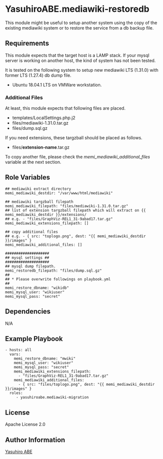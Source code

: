 YasuhiroABE.mediawiki-restoredb
===============================
This module might be useful to setup another system using the copy of the existing mediawiki system or to restore the service from a db backup file.

Requirements
------------
This module expects that the target host is a LAMP stack.
If your mysql server is working on another host, the kind of system has not been tested.

It is tested on the following system to setup new mediawiki LTS (1.31.0) with former LTS (1.27.4) db dump file.

* Ubuntu 18.04.1 LTS on VMWare workstation.

### Additional Files

At least, this module expects that following files are placed.

* templates/LocalSettings.php.j2
* files/mediawiki-1.31.0.tar.gz
* files/dump.sql.gz

If you need extensions, these targzball should be placed as follows.

* files/__extension-name__.tar.gz

To copy another file, please check the *memi_mediawiki_additional_files* variable at the next section.

Role Variables
--------------

	## mediawiki extract directory
	memi_mediawiki_destdir: "/var/www/html/mediawiki"

	## mediawiki targzball filepath
	memi_mediawiki_filepath: "files/mediawiki-1.31.0.tar.gz"
	## list of extension targzball filepath which will extract on {{ memi_mediawiki_destdir }}/extensions/
	## e.g. - "files/GraphViz-REL1_31-9abad17.tar.gz"
	memi_mediawiki_extensions_filepath: []
	  
	## copy additional files
	## e.g. - { src: "toplogo.png", dest: "{{ memi_mediawiki_destdir }}/images" }
	memi_mediawiki_additional_files: []
	  
	####################
	## mysql settings ##
	####################
	## mysql dump filepath.
	memi_restoredb_filepath: "files/dump.sql.gz"
	##
	## * Please overwrite followings on playbook.yml
	##
	memi_restore_dbname: "wikidb"
	memi_mysql_user: "wikiuser"
	memi_mysql_pass: "secret"

Dependencies
------------

N/A

Example Playbook
----------------

    - hosts: all
	  vars:
	    memi_restore_dbname: "mwiki"
        memi_mysql_user: "wikiuser"
        memi_mysql_pass: "secret"
		memi_mediawiki_extensions_filepath:
          - "files/GraphViz-REL1_31-9abad17.tar.gz"
        memi_mediawiki_additional_files:
          - { src: "files/toplogo.png", dest: "{{ memi_mediawiki_destdir }}/images" }
      roles:
         - yasuhiroabe.mediawiki-migration

License
-------

Apache License 2.0

Author Information
------------------

[Yasuhiro ABE](http://www.yasundial.org/foaf.xml)


